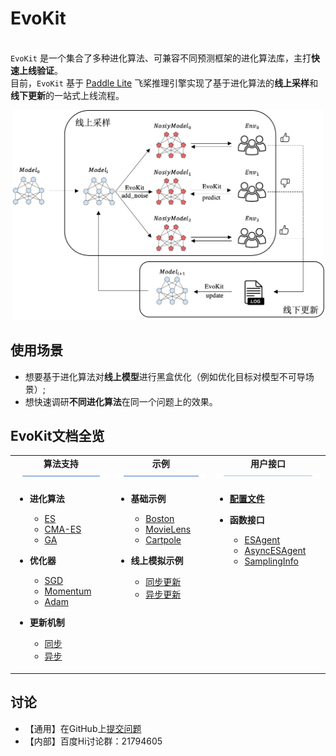 # EvoKit

<br>`EvoKit` 是一个集合了多种进化算法、可兼容不同预测框架的进化算法库，主打**快速上线验证**。 </br>
目前，`EvoKit` 基于 [Paddle Lite](https://www.paddlepaddle.org.cn/paddle/paddlelite) 飞桨推理引擎实现了基于进化算法的**线上采样**和**线下更新**的一站式上线流程。

<p align="center">
<img src=".images/overview.png" width=500/>
</p>

## 使用场景
- 想要基于进化算法对**线上模型**进行黑盒优化（例如优化目标对模型不可导场景）;
- 想快速调研**不同进化算法**在同一个问题上的效果。


## EvoKit文档全览
<table>
  <tbody>
    <tr align="center" valign="bottom">
      <td>
        <b>算法支持</b>
        <img src=".images/bar.png"/>
      </td>
      <td>
        <b>示例</b>
        <img src=".images/bar.png"/>
      </td>
      <td>
        <b>用户接口</b>
        <img src=".images/bar.png"/>
      </td>
    </tr>
    </tr>
    <tr valign="top">
      <td>
        <ul>
        <li><b>进化算法</b></li>
           <ul>
          <li><a href="algorithms/ES.md">ES</a></li>
          <li><a href="algorithms/CMA-ES.md">CMA-ES</a></li>
          <li><a href="algorithms/GA.md">GA</a></li>
           </ul>
        </ul>
        <ul>
        <li><b>优化器</b></li>
           <ul>
          <li><a href="algorithms/SGD.md">SGD</a></li>
          <li><a href="algorithms/Momentum.md">Momentum</a></li>
          <li><a href="algorithms/Adam.md">Adam</a></li>
           </ul>
        </ul>
        <ul>
        <li><b>更新机制</b></li>
           <ul>
          <li><a href="algorithms/sync_update.md">同步</a></li>
          <li><a href="algorithms/async_update.md">异步</a></li>
           </ul>
        </ul>
      </td>
      <td align="left" >
        <ul>
            <li><b>基础示例</b></li>
            <ul>
              <li><a href="examples/Boston.md">Boston</a></li>
              <li><a href="examples/MovieLens.md">MovieLens</a></li>
              <li><a href="examples/Cartpole.md">Cartpole</a></li>
            </ul>
        </ul>
        <ul>
            <li><b>线上模拟示例</b></li>
            <ul>
              <li><a href="examples/sync_online_example.md">同步更新</a></li>
              <li><a href="examples/async_online_example.md">异步更新</a></li>
            </ul>
        </ul>
      </td>
      <td>
        <ul>
            <li><b><a href="APIs/config.md">配置文件</a></b></li>
        </ul>
        <ul>
            <li><b>函数接口</b></li>
            <ul>
            <li><a href="APIs/ESAgent.md">ESAgent</a></li>
            <li><a href="APIs/AsyncESAgent.md">AsyncESAgent</a></li>
            <li><a href="APIs/SamplingInfo.md">SamplingInfo</a></li>
            </ul>
        </ul>
      </td>
    </tr>
  </tbody>
  
</table>

## 讨论
- 【通用】在GitHub上[提交问题](https://github.com/PaddlePaddle/PARL/issues)
- 【内部】百度Hi讨论群：21794605
